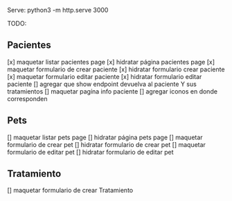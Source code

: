 Serve: python3 -m http.serve 3000

TODO:

## Pacientes
[x] maquetar listar pacientes page 
[x] hidratar página pacientes page
[x] maquetar formulario de crear paciente
[x] hidratar formulario crear paciente
[x] maquetar formulario editar paciente
[x] hidratar formulario editar paciente
[] agregar que show endpoint devuelva al paciente Y sus tratamientos
[] maquetar pagína info paciente
[] agregar iconos en donde corresponden

## Pets
[] maquetar listar pets page
[] hidratar página pets page
[] maquetar formulario de crear pet
[] hidratar formulario de crear pet
[] maquetar formulario de editar pet
[] hidratar formulario de editar pet

## Tratamiento
[] maquetar formulario de crear Tratamiento
